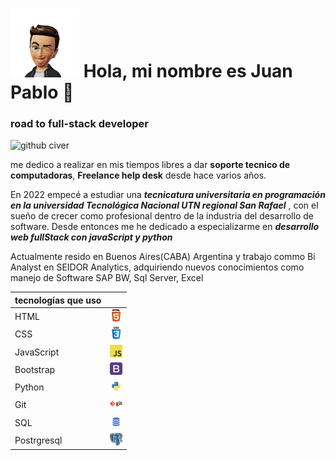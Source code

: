 <h1><img width= "110"src="https://github.com/JuanPa-Portugal/juanPa-Portugal/blob/main/image/avatarsinfondo.png"> Hola, mi nombre es Juan Pablo 👋  </h1>

### road to full-stack developer



![github civer](https://user-images.githubusercontent.com/91083049/215176387-92bcfc1b-18c4-4eee-be7b-22589e477ee6.png)



me dedico a realizar en mis tiempos libres a dar **soporte tecnico de computadoras**, **Freelance help desk** desde hace varios años.

En 2022 empecé a estudiar una ***tecnicatura universitaria en programación en la universidad Tecnológica Nacional UTN regional San Rafael*** , con el  sueño de crecer como profesional dentro de la industria del desarrollo de software. Desde entonces me he dedicado a especializarme en  ***desarrollo web fullStack con javaScript y python***

Actualmente resido en Buenos Aires(CABA) Argentina y trabajo commo Bi Analyst en SEIDOR Analytics, adquiriendo nuevos conocimientos como manejo de Software SAP BW, Sql Server, Excel


| tecnologías que uso      |        | 
|------|--------|              
| HTML |<code><img height="20" alt="HTML" src="https://raw.githubusercontent.com/github/explore/80688e429a7d4ef2fca1e82350fe8e3517d3494d/topics/html/html.png"></code> |
| CSS  |<code><img height="20" alt="CSS" src="https://raw.githubusercontent.com/github/explore/80688e429a7d4ef2fca1e82350fe8e3517d3494d/topics/css/css.png"></code>|
| JavaScript | <code><img height="20" alt="javascript" src="https://raw.githubusercontent.com/github/explore/80688e429a7d4ef2fca1e82350fe8e3517d3494d/topics/javascript/javascript.png"></code> |
| Bootstrap |<code><img height="20" alt="Bootstrap" src="https://raw.githubusercontent.com/github/explore/80688e429a7d4ef2fca1e82350fe8e3517d3494d/topics/bootstrap/bootstrap.png"></code> | 
|Python|<code><img height="20" alt="python" src="https://raw.githubusercontent.com/github/explore/80688e429a7d4ef2fca1e82350fe8e3517d3494d/topics/python/python.png"></code> |
|Git|<code><img height="20" alt="Github" src="https://raw.githubusercontent.com/github/explore/80688e429a7d4ef2fca1e82350fe8e3517d3494d/topics/git/git.png"></code> |
|SQL|<code><img height="20" alt="Sql" src="https://raw.githubusercontent.com/github/explore/80688e429a7d4ef2fca1e82350fe8e3517d3494d/topics/sql/sql.png">
|Postrgresql|<code><img height="20" alt="Postgre" src="https://raw.githubusercontent.com/github/explore/80688e429a7d4ef2fca1e82350fe8e3517d3494d/topics/postgresql/postgresql.png"></code>|

<!--|React |<code><img height="20" alt="react" src="https://raw.githubusercontent.com/github/explore/80688e429a7d4ef2fca1e82350fe8e3517d3494d/topics/react/react.png"></code>|-->
 


